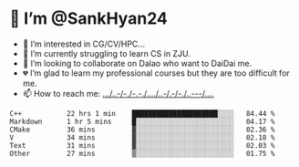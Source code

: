 # 👋 I’m @SankHyan24
- 👀 I’m interested in CG/CV/HPC...
- 🌱 I’m currently struggling to learn CS in ZJU.
- 💞️ I’m looking to collaborate on Dalao who want to DaiDai me.
- 💔 I’m glad to learn my professional courses but they are too difficult for me.
- 📫 How to reach me: [.../..-/-./-.-./..../..-/.-/-./..---/....](mailto:sunchuan24@gmail.com)

<!---
SankHyan24/SankHyan24 is a ✨ special ✨ repository because its `README.md` (this file) appears on your GitHub profile.
You can click the Preview link to take a look at your changes.
--->
<!--START_SECTION:waka-->

```text
C++           22 hrs 1 min    █████████████████████░░░░   84.44 %
Markdown      1 hr 5 mins     █░░░░░░░░░░░░░░░░░░░░░░░░   04.17 %
CMake         36 mins         ▓░░░░░░░░░░░░░░░░░░░░░░░░   02.36 %
V             34 mins         ▓░░░░░░░░░░░░░░░░░░░░░░░░   02.18 %
Text          31 mins         ▓░░░░░░░░░░░░░░░░░░░░░░░░   02.03 %
Other         27 mins         ▒░░░░░░░░░░░░░░░░░░░░░░░░   01.75 %
```

<!--END_SECTION:waka-->
